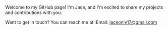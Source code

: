 Welcome to my GitHub page! I'm Jace, and I'm excited to share my projects and contributions with you.

Want to get in touch? You can reach me at     :Email: jaceonly17@gmail.com

